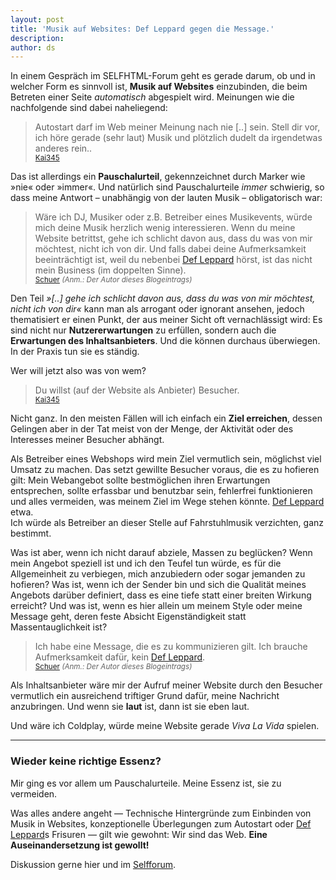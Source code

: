 ```yaml
---
layout: post
title: 'Musik auf Websites: Def Leppard gegen die Message.'
description:
author: ds
---
```


In einem Gespräch im SELFHTML-Forum geht es gerade darum, ob und in welcher Form es sinnvoll ist, **Musik auf Websites** einzubinden, die beim Betreten einer Seite *automatisch* abgespielt wird. Meinungen wie die nachfolgende sind dabei naheliegend:

> Autostart darf im Web meiner Meinung nach nie [..] sein. Stell dir vor, ich höre gerade (sehr laut) Musik und plötzlich dudelt da irgendetwas anderes rein..  
> <small>[Kai345](http://forum.de.selfhtml.org/?t=172705&m=1132201#m1132201)</small>

Das ist allerdings ein **Pauschalurteil**, gekennzeichnet durch Marker wie »nie« oder »immer«. Und natürlich sind Pauschalurteile *immer* schwierig, so dass meine Antwort – unabhängig von der lauten Musik – obligatorisch war:

> Wäre ich DJ, Musiker oder z.B. Betreiber eines Musikevents, würde mich deine Musik herzlich wenig interessieren. Wenn du meine Website betrittst, gehe ich schlicht davon aus, dass du was von mir möchtest, nicht ich von dir. Und falls dabei deine Aufmerksamkeit beeinträchtigt ist, weil du nebenbei [Def Leppard](http://de.wikipedia.org/wiki/Def_Leppard) hörst, ist das nicht mein Business (im doppelten Sinne).  
> <small>[Schuer](http://forum.de.selfhtml.org/?t=172705&m=1132209#m1132209) *(Anm.: Der Autor dieses Blogeintrags)*</small>

Den Teil *»[..] gehe ich schlicht davon aus, dass du was von mir möchtest, nicht ich von dir«* kann man als arrogant oder ignorant ansehen, jedoch thematisiert er einen Punkt, der aus meiner Sicht oft vernachlässigt wird: Es sind nicht nur **Nutzererwartungen** zu erfüllen, sondern auch die **Erwartungen des Inhaltsanbieters**. Und die können durchaus überwiegen. In der Praxis tun sie es ständig.

Wer will jetzt also was von wem?

> Du willst (auf der Website als Anbieter) Besucher.  
> <small>[Kai345](http://forum.de.selfhtml.org/?t=172705&m=1132230#m1132230)</small>

Nicht ganz. In den meisten Fällen will ich einfach ein **Ziel erreichen**, dessen Gelingen aber in der Tat meist von der Menge, der Aktivität oder des Interesses meiner Besucher abhängt.

Als Betreiber eines Webshops wird mein Ziel vermutlich sein, möglichst viel Umsatz zu machen. Das setzt gewillte Besucher voraus, die es zu hofieren gilt: Mein Webangebot sollte bestmöglichen ihren Erwartungen entsprechen, sollte erfassbar und benutzbar sein, fehlerfrei funktionieren und alles vermeiden, was meinem Ziel im Wege stehen könnte. [Def Leppard](http://de.wikipedia.org/wiki/Def_Leppard) etwa.  
 Ich würde als Betreiber an dieser Stelle auf Fahrstuhlmusik verzichten, ganz bestimmt.

Was ist aber, wenn ich nicht darauf abziele, Massen zu beglücken? Wenn mein Angebot speziell ist und ich den Teufel tun würde, es für die Allgemeinheit zu verbiegen, mich anzubiedern oder sogar jemanden zu hofieren? Was ist, wenn ich der Sender bin und sich die Qualität meines Angebots darüber definiert, dass es eine tiefe statt einer breiten Wirkung erreicht? Und was ist, wenn es hier allein um meinem Style oder meine Message geht, deren feste Absicht Eigenständigkeit statt Massentauglichkeit ist?

> Ich habe eine Message, die es zu kommunizieren gilt. Ich brauche Aufmerksamkeit dafür, kein [Def Leppard](http://de.wikipedia.org/wiki/Def_Leppard).  
> <small>[Schuer](http://forum.de.selfhtml.org/?t=172705&m=1132233#m1132233) *(Anm.: Der Autor dieses Blogeintrags)*</small>

Als Inhaltsanbieter wäre mir der Aufruf meiner Website durch den Besucher vermutlich ein ausreichend triftiger Grund dafür, meine Nachricht anzubringen. Und wenn sie **laut** ist, dann ist sie eben laut.

Und wäre ich Coldplay, würde meine Website gerade *Viva La Vida* spielen.

---

### Wieder keine richtige Essenz?

Mir ging es vor allem um Pauschalurteile. Meine Essenz ist, sie zu vermeiden.

Was alles andere angeht — Technische Hintergründe zum Einbinden von Musik in Websites, konzeptionelle Überlegungen zum Autostart oder [Def Leppard](http://de.wikipedia.org/wiki/Def_Leppard)s Frisuren — gilt wie gewohnt: Wir sind das Web. **Eine Auseinandersetzung ist gewollt!**

Diskussion gerne hier und im [Selfforum](http://forum.de.selfhtml.org/?t=172705&m=1132132#m1132132).
